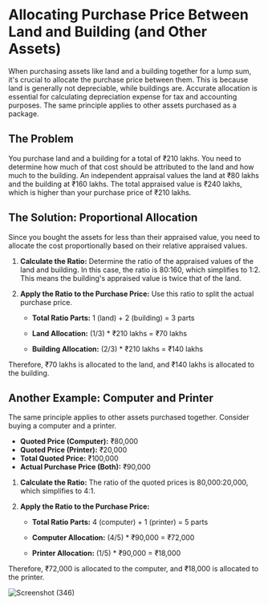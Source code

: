 # Allocating Purchase Price Between Land and Building (and Other Assets)

When purchasing assets like land and a building together for a lump sum, it's crucial to allocate the purchase price between them. This is because land is generally not depreciable, while buildings are. Accurate allocation is essential for calculating depreciation expense for tax and accounting purposes. The same principle applies to other assets purchased as a package.

## The Problem

You purchase land and a building for a total of ₹210 lakhs. You need to determine how much of that cost should be attributed to the land and how much to the building. An independent appraisal values the land at ₹80 lakhs and the building at ₹160 lakhs. The total appraised value is ₹240 lakhs, which is higher than your purchase price of ₹210 lakhs.

## The Solution: Proportional Allocation

Since you bought the assets for less than their appraised value, you need to allocate the cost proportionally based on their relative appraised values.

1. **Calculate the Ratio:** Determine the ratio of the appraised values of the land and building. In this case, the ratio is 80:160, which simplifies to 1:2. This means the building's appraised value is twice that of the land.

2. **Apply the Ratio to the Purchase Price:** Use this ratio to split the actual purchase price.

   *   **Total Ratio Parts:** 1 (land) + 2 (building) = 3 parts

   *   **Land Allocation:** (1/3) * ₹210 lakhs = ₹70 lakhs

   *   **Building Allocation:** (2/3) * ₹210 lakhs = ₹140 lakhs

Therefore, ₹70 lakhs is allocated to the land, and ₹140 lakhs is allocated to the building.

## Another Example: Computer and Printer

The same principle applies to other assets purchased together. Consider buying a computer and a printer.

*   **Quoted Price (Computer):** ₹80,000
*   **Quoted Price (Printer):** ₹20,000
*   **Total Quoted Price:** ₹100,000
*   **Actual Purchase Price (Both):** ₹90,000

1. **Calculate the Ratio:** The ratio of the quoted prices is 80,000:20,000, which simplifies to 4:1.

2. **Apply the Ratio to the Purchase Price:**

   *   **Total Ratio Parts:** 4 (computer) + 1 (printer) = 5 parts

   *   **Computer Allocation:** (4/5) * ₹90,000 = ₹72,000

   *   **Printer Allocation:** (1/5) * ₹90,000 = ₹18,000

Therefore, ₹72,000 is allocated to the computer, and ₹18,000 is allocated to the printer.

![Screenshot (346)](https://github.com/user-attachments/assets/3f99b5ab-0c55-444a-b6da-c92539368713)
